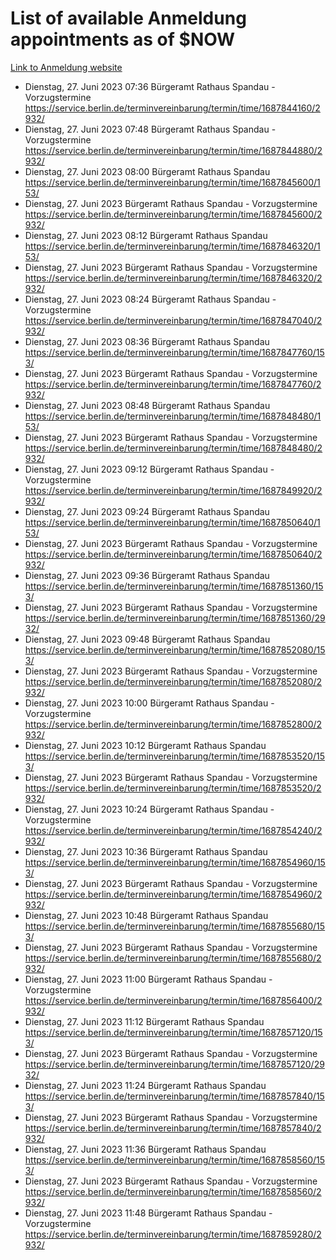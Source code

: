 # List of available Anmeldung appointments as of $NOW
[Link to Anmeldung website](https://service.berlin.de/terminvereinbarung/termin/tag.php?termin=1&anliegen[]=120686&dienstleisterlist=122210,122217,327316,122219,327312,122227,327314,122231,327346,122243,327348,122254,122252,329742,122260,329745,122262,329748,122271,327278,122273,327274,122277,327276,330436,122280,327294,122282,327290,122284,327292,122291,327270,122285,327266,122286,327264,122296,327268,150230,329760,122297,327286,122294,327284,122312,329763,122314,329775,122304,327330,122311,327334,122309,327332,317869,122281,327352,122279,329772,122283,122276,327324,122274,327326,122267,329766,122246,327318,122251,327320,122257,327322,122208,327298,122226,327300&herkunft=http%3A%2F%2Fservice.berlin.de%2Fdienstleistung%2F120686%2F)
- Dienstag, 27. Juni 2023 07:36 Bürgeramt Rathaus Spandau - Vorzugstermine https://service.berlin.de/terminvereinbarung/termin/time/1687844160/2932/
- Dienstag, 27. Juni 2023 07:48 Bürgeramt Rathaus Spandau - Vorzugstermine https://service.berlin.de/terminvereinbarung/termin/time/1687844880/2932/
- Dienstag, 27. Juni 2023 08:00 Bürgeramt Rathaus Spandau https://service.berlin.de/terminvereinbarung/termin/time/1687845600/153/
- Dienstag, 27. Juni 2023  Bürgeramt Rathaus Spandau - Vorzugstermine https://service.berlin.de/terminvereinbarung/termin/time/1687845600/2932/
- Dienstag, 27. Juni 2023 08:12 Bürgeramt Rathaus Spandau https://service.berlin.de/terminvereinbarung/termin/time/1687846320/153/
- Dienstag, 27. Juni 2023  Bürgeramt Rathaus Spandau - Vorzugstermine https://service.berlin.de/terminvereinbarung/termin/time/1687846320/2932/
- Dienstag, 27. Juni 2023 08:24 Bürgeramt Rathaus Spandau - Vorzugstermine https://service.berlin.de/terminvereinbarung/termin/time/1687847040/2932/
- Dienstag, 27. Juni 2023 08:36 Bürgeramt Rathaus Spandau https://service.berlin.de/terminvereinbarung/termin/time/1687847760/153/
- Dienstag, 27. Juni 2023  Bürgeramt Rathaus Spandau - Vorzugstermine https://service.berlin.de/terminvereinbarung/termin/time/1687847760/2932/
- Dienstag, 27. Juni 2023 08:48 Bürgeramt Rathaus Spandau https://service.berlin.de/terminvereinbarung/termin/time/1687848480/153/
- Dienstag, 27. Juni 2023  Bürgeramt Rathaus Spandau - Vorzugstermine https://service.berlin.de/terminvereinbarung/termin/time/1687848480/2932/
- Dienstag, 27. Juni 2023 09:12 Bürgeramt Rathaus Spandau - Vorzugstermine https://service.berlin.de/terminvereinbarung/termin/time/1687849920/2932/
- Dienstag, 27. Juni 2023 09:24 Bürgeramt Rathaus Spandau https://service.berlin.de/terminvereinbarung/termin/time/1687850640/153/
- Dienstag, 27. Juni 2023  Bürgeramt Rathaus Spandau - Vorzugstermine https://service.berlin.de/terminvereinbarung/termin/time/1687850640/2932/
- Dienstag, 27. Juni 2023 09:36 Bürgeramt Rathaus Spandau https://service.berlin.de/terminvereinbarung/termin/time/1687851360/153/
- Dienstag, 27. Juni 2023  Bürgeramt Rathaus Spandau - Vorzugstermine https://service.berlin.de/terminvereinbarung/termin/time/1687851360/2932/
- Dienstag, 27. Juni 2023 09:48 Bürgeramt Rathaus Spandau https://service.berlin.de/terminvereinbarung/termin/time/1687852080/153/
- Dienstag, 27. Juni 2023  Bürgeramt Rathaus Spandau - Vorzugstermine https://service.berlin.de/terminvereinbarung/termin/time/1687852080/2932/
- Dienstag, 27. Juni 2023 10:00 Bürgeramt Rathaus Spandau - Vorzugstermine https://service.berlin.de/terminvereinbarung/termin/time/1687852800/2932/
- Dienstag, 27. Juni 2023 10:12 Bürgeramt Rathaus Spandau https://service.berlin.de/terminvereinbarung/termin/time/1687853520/153/
- Dienstag, 27. Juni 2023  Bürgeramt Rathaus Spandau - Vorzugstermine https://service.berlin.de/terminvereinbarung/termin/time/1687853520/2932/
- Dienstag, 27. Juni 2023 10:24 Bürgeramt Rathaus Spandau - Vorzugstermine https://service.berlin.de/terminvereinbarung/termin/time/1687854240/2932/
- Dienstag, 27. Juni 2023 10:36 Bürgeramt Rathaus Spandau https://service.berlin.de/terminvereinbarung/termin/time/1687854960/153/
- Dienstag, 27. Juni 2023  Bürgeramt Rathaus Spandau - Vorzugstermine https://service.berlin.de/terminvereinbarung/termin/time/1687854960/2932/
- Dienstag, 27. Juni 2023 10:48 Bürgeramt Rathaus Spandau https://service.berlin.de/terminvereinbarung/termin/time/1687855680/153/
- Dienstag, 27. Juni 2023  Bürgeramt Rathaus Spandau - Vorzugstermine https://service.berlin.de/terminvereinbarung/termin/time/1687855680/2932/
- Dienstag, 27. Juni 2023 11:00 Bürgeramt Rathaus Spandau - Vorzugstermine https://service.berlin.de/terminvereinbarung/termin/time/1687856400/2932/
- Dienstag, 27. Juni 2023 11:12 Bürgeramt Rathaus Spandau https://service.berlin.de/terminvereinbarung/termin/time/1687857120/153/
- Dienstag, 27. Juni 2023  Bürgeramt Rathaus Spandau - Vorzugstermine https://service.berlin.de/terminvereinbarung/termin/time/1687857120/2932/
- Dienstag, 27. Juni 2023 11:24 Bürgeramt Rathaus Spandau https://service.berlin.de/terminvereinbarung/termin/time/1687857840/153/
- Dienstag, 27. Juni 2023  Bürgeramt Rathaus Spandau - Vorzugstermine https://service.berlin.de/terminvereinbarung/termin/time/1687857840/2932/
- Dienstag, 27. Juni 2023 11:36 Bürgeramt Rathaus Spandau https://service.berlin.de/terminvereinbarung/termin/time/1687858560/153/
- Dienstag, 27. Juni 2023  Bürgeramt Rathaus Spandau - Vorzugstermine https://service.berlin.de/terminvereinbarung/termin/time/1687858560/2932/
- Dienstag, 27. Juni 2023 11:48 Bürgeramt Rathaus Spandau - Vorzugstermine https://service.berlin.de/terminvereinbarung/termin/time/1687859280/2932/
